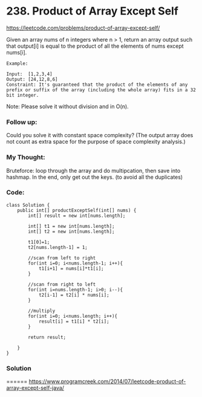 # 238. Product of Array Except Self

https://leetcode.com/problems/product-of-array-except-self/

Given an array nums of n integers where n > 1,  return an array output such that output[i] is equal to the product of all the elements of nums except nums[i].

```
Example:

Input:  [1,2,3,4]
Output: [24,12,8,6]
Constraint: It's guaranteed that the product of the elements of any prefix or suffix of the array (including the whole array) fits in a 32 bit integer.
```

Note: Please solve it without division and in O(n).

### Follow up:
Could you solve it with constant space complexity? (The output array does not count as extra space for the purpose of space complexity analysis.)

### My Thought: 
Bruteforce: loop through the array and do multipcation, then save into hashmap. 
In the end, only get out the keys. (to avoid all the duplicates)


### Code: 
```
class Solution {
    public int[] productExceptSelf(int[] nums) {
        int[] result = new int[nums.length];

        int[] t1 = new int[nums.length];
        int[] t2 = new int[nums.length];

        t1[0]=1;
        t2[nums.length-1] = 1; 

        //scan from left to right
        for(int i=0; i<nums.length-1; i++){
            t1[i+1] = nums[i]*t1[i];
        }

        //scan from right to left
        for(int i=nums.length-1; i>0; i--){
            t2[i-1] = t2[i] * nums[i];
        }

        //multiply
        for(int i=0; i<nums.length; i++){
            result[i] = t1[i] * t2[i];
        }

        return result; 

    }
}
```

### Solution
======
https://www.programcreek.com/2014/07/leetcode-product-of-array-except-self-java/

